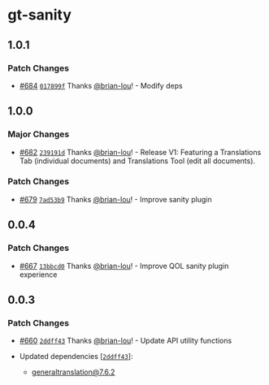 # gt-sanity

## 1.0.1

### Patch Changes

- [#684](https://github.com/generaltranslation/gt/pull/684) [`017899f`](https://github.com/generaltranslation/gt/commit/017899f426604e34caa9f18a101f36cc126ee8b8) Thanks [@brian-lou](https://github.com/brian-lou)! - Modify deps

## 1.0.0

### Major Changes

- [#682](https://github.com/generaltranslation/gt/pull/682) [`239191d`](https://github.com/generaltranslation/gt/commit/239191d31d65bc88c25c196522fc14f093721799) Thanks [@brian-lou](https://github.com/brian-lou)! - Release V1: Featuring a Translations Tab (individual documents) and Translations Tool (edit all documents).

### Patch Changes

- [#679](https://github.com/generaltranslation/gt/pull/679) [`7ad53b9`](https://github.com/generaltranslation/gt/commit/7ad53b93355d039bb022fbb7312962ab051291eb) Thanks [@brian-lou](https://github.com/brian-lou)! - Improve sanity plugin

## 0.0.4

### Patch Changes

- [#667](https://github.com/generaltranslation/gt/pull/667) [`13bbcd0`](https://github.com/generaltranslation/gt/commit/13bbcd01dda6a2fe2ff686da242196c63955aff7) Thanks [@brian-lou](https://github.com/brian-lou)! - Improve QOL sanity plugin experience

## 0.0.3

### Patch Changes

- [#660](https://github.com/generaltranslation/gt/pull/660) [`2ddff43`](https://github.com/generaltranslation/gt/commit/2ddff430817ad61e996b516c539b6b7b944e618e) Thanks [@brian-lou](https://github.com/brian-lou)! - Update API utility functions

- Updated dependencies [[`2ddff43`](https://github.com/generaltranslation/gt/commit/2ddff430817ad61e996b516c539b6b7b944e618e)]:
  - generaltranslation@7.6.2
